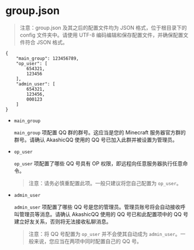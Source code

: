 # group.json

> 注意：group.json 及其之后的配置文件均为 JSON 格式，位于根目录下的 config 文件夹中。请使用 UTF-8 编码编辑和保存配置文件，并确保配置文件符合 JSON 格式。

    {
        "main_group": 123456789,
        "op_user": [
            654321,
            123456
        ],
        "admin_user": [
            654321,
            123456,
            000123
        ]
    }

+ `main_group`

    `main_group` 项配置 QQ 群的群号。这应当是您的 Minecraft 服务器官方群的群号。请确认 AkashicQQ 使用的 QQ 号已加入此群并被设置为管理员。

+ `op_user`

    `op_user` 项配置了哪些 QQ 号具有 OP 权限，即远程向任意服务器执行任意命令。

    > 注意：请务必慎重配置此项。一般只建议将您自己配置为 `op_user`。

+ `admin_user`

    `admin_user` 项配置了哪些 QQ 号是您的管理员。管理员账号将会自动接收呼叫管理员等消息。请确认 AkashicQQ 使用的 QQ 号已和此配置项中的 QQ 号建立好友关系，否则将无法接收私聊消息。

    > 注意：将 QQ 号配置为 `op_user` 并不会使其自动成为 `admin_user`。一般来说，您应当在两项中同时配置自己的 QQ 号。
